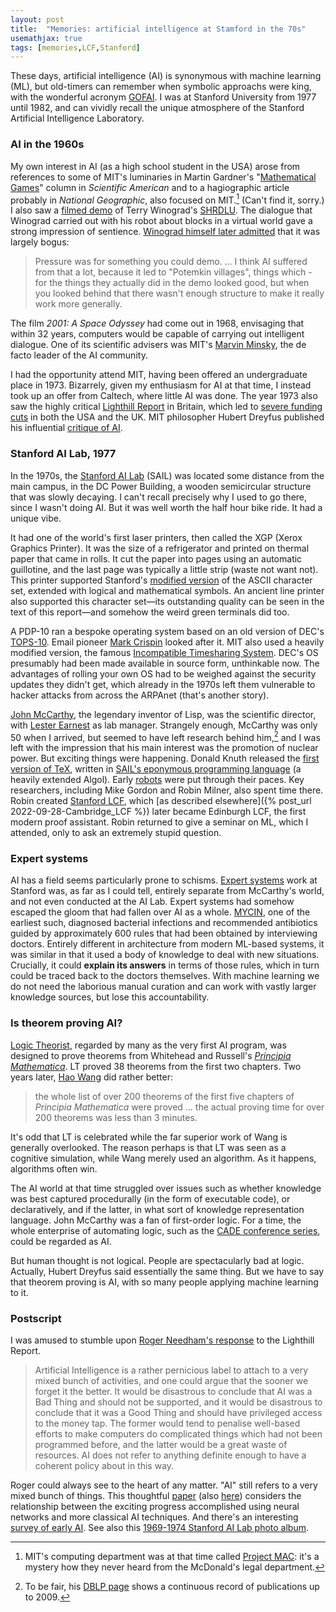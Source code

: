 ```yaml
---
layout: post
title:  "Memories: artificial intelligence at Stamford in the 70s"
usemathjax: true 
tags: [memories,LCF,Stanford]
---
```


These days, artificial intelligence (AI) is synonymous with machine learning (ML),
but old-timers can remember when symbolic approachs were king,
with the wonderful acronym [GOFAI](https://en.wikipedia.org/wiki/GOFAI).
I was at Stanford University from 1977 until 1982, and can vividly recall
the unique atmosphere of the Stanford Artificial Intelligence Laboratory.

### AI in the 1960s

My own interest in AI (as a high school student in the USA) arose
from references to some of MIT's luminaries in Martin Gardner's
"[Mathematical Games](https://en.wikipedia.org/wiki/List_of_Martin_Gardner_Mathematical_Games_columns)" column 
in *Scientific American*
and to a hagiographic article probably in *National Geographic*, 
also focused on MIT.[^1] (Can't find it, sorry.)
I also saw a [filmed demo](https://youtu.be/bo4RvYJYOzI)
of Terry Winograd's [SHRDLU](https://hci.stanford.edu/~winograd/shrdlu/).
The dialogue that Winograd carried out with his robot 
about blocks in a virtual world  gave a strong impression of sentience.
[Winograd himself later admitted](https://en.wikipedia.org/wiki/SHRDLU)
that it was largely bogus:

> Pressure was for something you could demo. ... I think AI suffered from that a lot, because it led to "Potemkin villages", things which - for the things they actually did in the demo looked good, but when you looked behind that there wasn't enough structure to make it really work more generally.

[^1]: MIT's computing department was at that time called [Project MAC](https://en.wikipedia.org/wiki/MIT_Computer_Science_and_Artificial_Intelligence_Laboratory#Project_MAC): it's a mystery how they never heard from the McDonald's legal department.

The film *2001: A Space Odyssey* had come out in 1968, envisaging
that within 32 years, computers would be capable of carrying out intelligent dialogue. One of its scientific advisers was MIT's
[Marvin Minsky](https://en.wikipedia.org/wiki/Marvin_Minsky),
the de facto leader of the AI community.

I had the opportunity attend MIT, having been offered an 
undergraduate place in 1973.
Bizarrely, given my enthusiasm for AI at that time, I instead took up
an offer from Caltech, where little AI was done.
The year 1973 also saw the highly critical
[Lighthill Report](http://www.chilton-computing.org.uk/inf/literature/reports/lighthill_report/p001.htm)
in Britain, 
which led to [severe funding cuts](https://en.wikipedia.org/wiki/AI_winter) in both the USA and the UK.
MIT philosopher Hubert Dreyfus published his influential 
[critique of AI](https://en.wikipedia.org/wiki/Hubert_Dreyfus%27s_views_on_artificial_intelligence).

### Stanford AI Lab, 1977

In the 1970s, the [Stanford AI Lab](https://web.stanford.edu/~learnest/sail/)
(SAIL) was located some distance
from the main campus, in the DC Power Building, a wooden semicircular structure that was slowly decaying. I can't recall precisely why I used to
go there, since I wasn't doing AI. 
But it was well worth the half hour bike ride. It had a unique vibe.

It had one of the world's first laser printers, then called the XGP
(Xerox Graphics Printer). It was the size of a refrigerator and printed
on thermal paper that came in rolls. It cut the paper
into pages using an automatic guillotine, and the last page was typically
a little strip (waste not want not). This printer supported Stanford's
[modified version](https://en.wikipedia.org/wiki/Stanford_Extended_ASCII) of the ASCII character set,
extended with logical and mathematical symbols. 
An ancient line printer also supported this character set—its outstanding
quality can be seen in the text of this report—and somehow the weird green terminals did too.

A PDP-10 ran a bespoke operating system based on an old version of DEC's
[TOPS-10](https://en.wikipedia.org/wiki/TOPS-10). 
Email pioneer [Mark Crispin](https://en.wikipedia.org/wiki/Mark_Crispin)
looked after it.
MIT also used a heavily modified version,
the famous [Incompatible Timesharing System](https://en.wikipedia.org/wiki/Incompatible_Timesharing_System).
DEC's OS presumably had been made available 
in source form, unthinkable now. 
The advantages of rolling your own OS
had to be weighed against the security updates they didn't get,
which already in the 1970s left them vulnerable to hacker 
attacks from across the ARPAnet (that's another story).

[John McCarthy](https://en.wikipedia.org/wiki/John_McCarthy_(computer_scientist)), 
the legendary inventor of Lisp, was the scientific director, 
with [Lester Earnest](https://web.stanford.edu/~learnest/) as lab manager.
Strangely enough, McCarthy was only 50 when I arrived,
but seemed to have left research behind him,[^2]
and I was left with the impression that his main interest was
the promotion of nuclear power.
But exciting things were happening.
Donald Knuth released the [first version of TeX](/papers/Knuth-TEX.pdf), 
written in [SAIL's eponymous programming language](https://exhibits.stanford.edu/ai/catalog/np036rx9092) (a heavily extended Algol).
Early [robots](https://news.stanford.edu/2019/01/16/stanfords-robotics-legacy/)
were put through their paces. 
Key researchers, including Mike Gordon and Robin Milner,
also spent time there.
Robin created [Stanford LCF](https://apps.dtic.mil/sti/pdfs/AD0785072.pdf),
which [as described elsewhere]({% post_url 2022-09-28-Cambridge_LCF %}) later became Edinburgh LCF, 
the first modern proof assistant.
Robin returned to give a seminar on ML, which I attended, only to ask an extremely stupid question.

[^2]: To be fair, his [DBLP page](https://dblp.org/pid/m/JohnMcCarthy.html) shows a continuous record of publications up to 2009.

### Expert systems

AI has a field seems particularly prone to schisms.
[Expert systems](http://i.stanford.edu/pub/cstr/reports/cs/tr/81/837/CS-TR-81-837.pdf) 
work at Stanford was, as far as I could tell,
entirely separate from McCarthy's world, and not even conducted
at the AI Lab. Expert systems had somehow escaped the gloom
that had fallen over AI as a whole.
[MYCIN](https://en.wikipedia.org/wiki/Mycin), one of the earliest such,
diagnosed bacterial infections and recommended antibiotics
guided by approximately 600 rules that had been obtained by
interviewing doctors. 
Entirely different in architecture from modern ML-based systems,
it was similar in that it used a body of knowledge to deal with 
new situations.
Crucially, it could **explain its answers** in terms of those rules,
which in turn could be traced back to the doctors themselves.
With machine learning we do not need the laborious manual curation
and can work with vastly larger knowledge sources,
but lose this accountability.

### Is theorem proving AI?

[Logic Theorist](https://en.wikipedia.org/wiki/Logic_Theorist), 
regarded by many as the very first AI program, was designed
to prove theorems from Whitehead and Russell's *[Principia Mathematica](https://www.cambridge.org/gb/academic/subjects/mathematics/logic-categories-and-sets/principia-mathematica-56-2nd-edition)*.
LT proved 38 theorems from the first two chapters.
Two years later, [Hao Wang](https://doi.org/10.1147/rd.41.0002)
did rather better:

> the whole list of over 200 theorems of the first five chapters of *Principia Mathematica* were proved ... the actual proving time for over 200 theorems was less than 3 minutes.

It's odd that LT is celebrated while the far superior
work of Wang is generally overlooked.
The reason perhaps is that LT was seen as a cognitive simulation,
while Wang merely used an algorithm. As it happens, algorithms often win.

The AI world at that time struggled over issues such as whether
knowledge was best captured procedurally (in the form of executable code),
or declaratively, and if the latter, in what sort of knowledge 
representation language. John McCarthy was a fan of first-order logic.
For a time, the whole enterprise of automating logic, 
such as the [CADE conference series](https://cadeinc.org), could be regarded as AI.

But human thought is not logical. People are spectacularly bad at logic.
Actually, Hubert Dreyfus said essentially the same thing.
But we have to say that theorem proving is AI, 
with so many people applying machine learning to it.

### Postscript

I was amused to stumble upon 
[Roger Needham's response](http://www.chilton-computing.org.uk/inf/literature/reports/lighthill_report/p003.htm) 
to the Lighthill Report.

> Artificial Intelligence is a rather pernicious label to attach to a very mixed bunch of activities, and one could argue that the sooner we forget it the better. It would be disastrous to conclude that AI was a Bad Thing and should not be supported, and it would be disastrous to conclude that it was a Good Thing and should have privileged access to the money tap. The former would tend to penalise well-based efforts to make computers do complicated things which had not been programmed before, and the latter would be a great waste of resources. AI does not refer to anything definite enough to have a coherent policy about in this way.

Roger could always see to the heart of any matter. 
"AI" still refers to a very mixed bunch of things.
This thoughtful 
[paper](https://doi.org/10.1145/3271625) 
(also [here](https://arxiv.org/abs/1707.04327))
considers the relationship between the exciting progress
accomplished using neural networks and more classical AI techniques.
And there's an interesting
[survey of early AI](https://projects.csail.mit.edu/films/aifilms/AIFilms.html).
See also this [1969-1974 Stanford AI Lab photo album](https://www.saildart.org/allow/saildart_pix_1974/).

